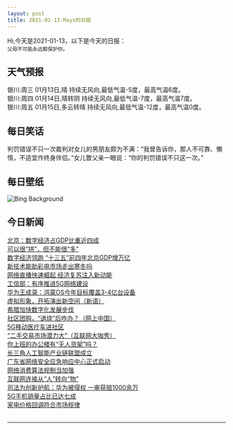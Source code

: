 ```yaml
---
layout: post
title: 2021-01-13-Mayx的日报
---
```


Hi,今天是2021-01-13，以下是今天的日报：<br><small>
父母不可能永远都保护你。</small><!--more-->
## 天气预报
银川:周三 01月13日,晴 持续无风向,最低气温-5度，最高气温6度。<br>银川:周四 01月14日,晴转阴 持续无风向,最低气温-7度，最高气温7度。<br>银川:周五 01月15日,多云转晴 持续无风向,最低气温-12度，最高气温0度。
## 每日笑话
判罚错误不只一次裁判对女儿的男朋友颇为不满：“我曾告诉你，那人不可靠、懒惰，不适宜作终身伴侣。”女儿瞥父亲一眼说：“你的判罚错误不只这一次。”
## 每日壁纸
![Bing Background](https://cn.bing.com/th?id=OHR.IceSailing_EN-US4693631571_1920x1080.jpg&rf=LaDigue_1920x1080.jpg&pid=hp "Antique iceboats on the frozen Hudson River near Astor Point in Barrytown, New York (© Mike Segar/REUTERS)")
## 今日新闻

[北京：数字经济占GDP比重近四成](http://it.people.com.cn/n1/2021/0113/c1009-31997899.html)   
[可以很“拼”，但不能很“多”](http://it.people.com.cn/n1/2021/0113/c1009-31997903.html)   
[数字经济领跑 “十三五”前四年北京GDP增万亿](http://it.people.com.cn/n1/2021/0113/c1009-31997945.html)   
[新技术能助彩电市场走出寒冬吗](http://it.people.com.cn/n1/2021/0113/c1009-31997948.html)   
[网络直播快速崛起 经济复苏注入新动能](http://it.people.com.cn/n1/2021/0113/c1009-31997973.html)   
[工信部：有序推进5G网络建设](http://it.people.com.cn/n1/2021/0113/c1009-31997979.html)   
[华为王成录：鸿蒙OS今年目标覆盖3-4亿台设备](http://it.people.com.cn/n1/2021/0113/c1009-31998050.html)   
[虚拟形象，开拓演出新空间（新语）](http://it.people.com.cn/n1/2021/0113/c1009-31998088.html)   
[希腊加快数字化发展步伐](http://it.people.com.cn/n1/2021/0113/c1009-31998089.html)   
[社区团购，“退烧”后咋办？（网上中国）](http://it.people.com.cn/n1/2021/0113/c1009-31998097.html)   
[5G移动医疗车进社区](http://it.people.com.cn/n1/2021/0113/c1009-31998099.html)   
[“二手交易市场潜力大”（互联网大咖秀）](http://it.people.com.cn/n1/2021/0113/c1009-31998098.html)   
[你上班的办公楼有“无人货架”吗？](http://it.people.com.cn/n1/2021/0113/c1009-31998120.html)   
[长三角人工智能产业链联盟成立](http://it.people.com.cn/n1/2021/0112/c1009-31996650.html)   
[广东省网络安全应急响应中心正式启动](http://it.people.com.cn/n1/2021/0113/c1009-31997776.html)   
[网络消费算法规制当加强](http://it.people.com.cn/n1/2021/0113/c1009-31997846.html)   
[互联网连接从“人”转向“物”](http://it.people.com.cn/n1/2021/0113/c1009-31997849.html)   
[司法为创新护航：华为被侵权 一审获赔1000余万](http://it.people.com.cn/n1/2021/0113/c1009-31997850.html)   
[5G手机销量占比已达七成](http://it.people.com.cn/n1/2021/0113/c1009-31997854.html)   
[家电价格回调符合市场规律](http://it.people.com.cn/n1/2021/0113/c1009-31997855.html)   
<br />

***

<small></small>
